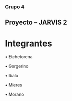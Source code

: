 ### Grupo 4

## Proyecto  – JARVIS 2

# Integrantes

• Etchetorena

• Gorgerino

• Ibalo

• Mieres

• Morano

